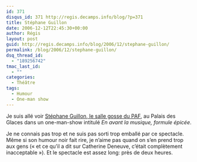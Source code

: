 ```yaml
---
id: 371
disqus_id: 371 http://regis.decamps.info/blog/?p=371
title: Stéphane Guillon
date: 2006-12-12T22:45:30+00:00
author: Régis
layout: post
guid: http://regis.decamps.info/blog/2006/12/stephane-guillon/
permalink: /blog/2006/12/stephane-guillon/
dsq_thread_id:
  - "189256742"
tmac_last_id:
  - ""
categories:
  - Théâtre
tags:
  - Humour
  - One-man show
---
```

Je suis allé voir [Stéphane Guillon, le salle gosse du PAF](http://www.imedias.biz/lemag/lemag-stephane-guillon-un-sale-gosse-du-paf-12.php), au Palais des Glaces dans un one-man-show intitulé _En avant la musique, formule épicée_.

Je ne connais pas trop et ne suis pas sorti trop emballé par ce spectacle. Même si son humour noir fait rire, je n’aime pas quand on s’en prend trop aux gens (« et ce qu’il a dit sur Catherine Deneuve, c’était complètement inacceptable »). Et le spectacle est assez long: près de deux heures.
